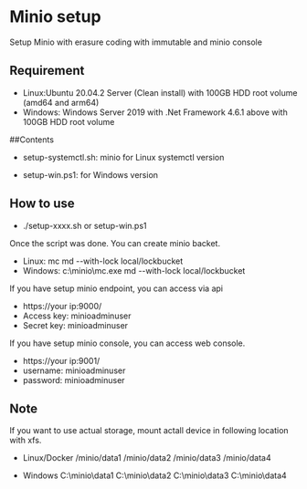 # Minio setup
Setup Minio with erasure coding with immutable and minio console

## Requirement
* Linux:Ubuntu 20.04.2 Server (Clean install) with 100GB HDD root volume (amd64 and arm64)
* Windows: Windows Server 2019 with .Net Framework 4.6.1 above with 100GB HDD root volume

##Contents

* setup-systemctl.sh: minio for Linux systemctl version

* setup-win.ps1: for Windows version

## How to use
* ./setup-xxxx.sh or setup-win.ps1  

Once the script was done. You can create minio backet.  
* Linux: mc md --with-lock local/lockbucket
* Windows: c:\minio\mc.exe md --with-lock local/lockbucket

If you have setup minio endpoint, you can access via api
* https://your ip:9000/
* Access key: minioadminuser
* Secret key: minioadminuser

If you have setup minio console, you can access web console.
* https://your ip:9001/
* username: minioadminuser
* password: minioadminuser

## Note
If you want to use actual storage, mount actall device in following location with xfs.
* Linux/Docker
/minio/data1
/minio/data2 
/minio/data3 
/minio/data4 

* Windows
C:\minio\data1
C:\minio\data2
C:\minio\data3
C:\minio\data4
